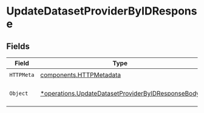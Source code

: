# UpdateDatasetProviderByIDResponse


## Fields

| Field                                                                                                                 | Type                                                                                                                  | Required                                                                                                              | Description                                                                                                           |
| --------------------------------------------------------------------------------------------------------------------- | --------------------------------------------------------------------------------------------------------------------- | --------------------------------------------------------------------------------------------------------------------- | --------------------------------------------------------------------------------------------------------------------- |
| `HTTPMeta`                                                                                                            | [components.HTTPMetadata](../../models/components/httpmetadata.md)                                                    | :heavy_check_mark:                                                                                                    | N/A                                                                                                                   |
| `Object`                                                                                                              | [*operations.UpdateDatasetProviderByIDResponseBody](../../models/operations/updatedatasetproviderbyidresponsebody.md) | :heavy_minus_sign:                                                                                                    | a list of DatasetProvider objects                                                                                     |